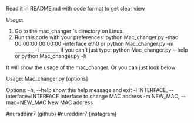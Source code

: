Read it in  README.md  with code format to get clear view


Usage:


1)  Go to the mac_changer 's directory on Linux.
2)  Run this code with your preferences:
                 python Mac_changer.py -mac 00:00:00:00:00:00 -interface eth0
             or  python Mac_changer.py -m ________ -i ________
If you can't just type:
                 python Mac_changer.py --help
             or  python Mac_changer.py -h

It will show the usage of the mac_changer. Or you can just look below:


Usage: Mac_changer.py [options]

Options:
  -h, --help            show this help message and exit
  -i INTERFACE, --interface=INTERFACE
                        Interface to change MAC address
  -m NEW_MAC, --mac=NEW_MAC
                        New MAC address

                       
#nuraddinr7  (github)
#nureddinr7  (instagram)
